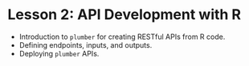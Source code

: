 # Lesson 2: API Development with R

* Introduction to `plumber` for creating RESTful APIs from R code.
* Defining endpoints, inputs, and outputs.
* Deploying `plumber` APIs.
